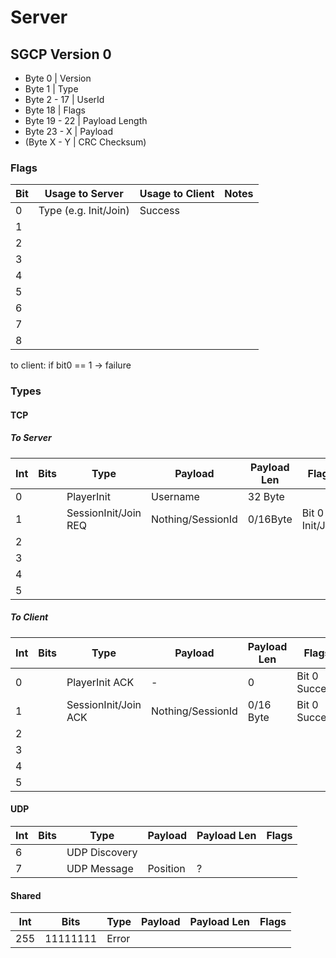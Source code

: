 Server
======

SGCP Version 0
--------------

-	Byte 0 | Version
-	Byte 1 | Type
-	Byte 2 - 17 | UserId
-	Byte 18 | Flags
-	Byte 19 - 22 | Payload Length
-	Byte 23 - X | Payload
-	(Byte X - Y | CRC Checksum)

### Flags

| Bit | Usage to Server       | Usage to Client | Notes |
|-----|-----------------------|-----------------|-------|
| 0   | Type (e.g. Init/Join) | Success         |       |
| 1   |                       |                 |       |
| 2   |                       |                 |       |
| 3   |                       |                 |       |
| 4   |                       |                 |       |
| 5   |                       |                 |       |
| 6   |                       |                 |       |
| 7   |                       |                 |       |
| 8   |                       |                 |       |

to client: if bit0 == 1 -> failure

### Types

#### TCP

##### To Server

| Int | Bits | Type                 | Payload           | Payload Len | Flags           |
|-----|------|----------------------|-------------------|-------------|-----------------|
| 0   |      | PlayerInit           | Username          | 32 Byte     |                 |
| 1   |      | SessionInit/Join REQ | Nothing/SessionId | 0/16Byte    | Bit 0 Init/Join |
| 2   |      |                      |                   |             |                 |
| 3   |      |                      |                   |             |                 |
| 4   |      |                      |                   |             |                 |
| 5   |      |                      |                   |             |                 |

##### To Client

| Int | Bits | Type                 | Payload           | Payload Len | Flags         |
|-----|------|----------------------|-------------------|-------------|---------------|
| 0   |      | PlayerInit ACK       | \-                | 0           | Bit 0 Success |
| 1   |      | SessionInit/Join ACK | Nothing/SessionId | 0/16 Byte   | Bit 0 Success |
| 2   |      |                      |                   |             |               |
| 3   |      |                      |                   |             |               |
| 4   |      |                      |                   |             |               |
| 5   |      |                      |                   |             |               |

#### UDP

| Int | Bits | Type          | Payload  | Payload Len | Flags |
|-----|------|---------------|----------|-------------|-------|
| 6   |      | UDP Discovery |          |             |       |
| 7   |      | UDP Message   | Position | ?           |       |

#### Shared

| Int | Bits     | Type  | Payload | Payload Len | Flags |
|-----|----------|-------|---------|-------------|-------|
| 255 | 11111111 | Error |         |             |       |
